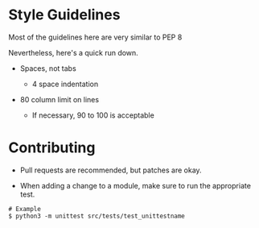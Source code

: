 # Style Guidelines

Most of the guidelines here are very similar to PEP 8

Nevertheless, here's a quick run down.

- Spaces, not tabs
	- 4 space indentation

- 80 column limit on lines
	- If necessary, 90 to 100 is acceptable


# Contributing

- Pull requests are recommended, but patches are okay.

- When adding a change to a module, make sure to run the appropriate test.

```shell
# Example
$ python3 -m unittest src/tests/test_unittestname
```
